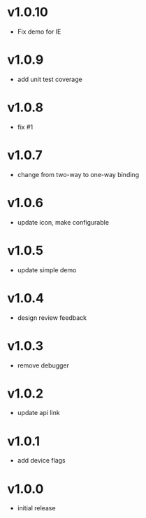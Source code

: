 v1.0.10
==================
* Fix demo for IE

v1.0.9
==================
* add unit test coverage

v1.0.8
==================
* fix #1

v1.0.7
==================
* change from two-way to one-way binding

v1.0.6
==================
* update icon, make configurable

v1.0.5
==================
* update simple demo

v1.0.4
==================
* design review feedback

v1.0.3
==================
* remove debugger

v1.0.2
==================
* update api link

v1.0.1
==================
* add device flags

v1.0.0
==================
* initial release
